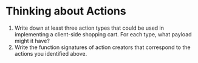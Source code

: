 # Thinking about Actions

1. Write down at least three action types that could be used in implementing a client-side shopping cart. For each type, what payload might it have?
2. Write the function signatures of action creators that correspond to the actions you identified above.
